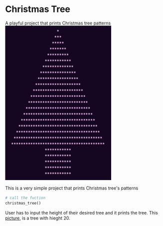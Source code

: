 # Christmas Tree
A playful project that prints Christmas tree patterns  
![picture](Tree.png)

This is a very simple project that prints Christmas tree's patterns
```python
# call the fuction
christmas_tree()
```

User has to input the height of their desired tree and it prints the tree. This [picture](Tree.png), is a tree with hieght 20.
